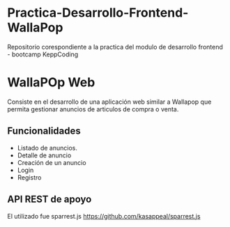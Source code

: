# Practica-Desarrollo-Frontend-WallaPop
Repositorio corespondiente a la practica del modulo de desarrollo frontend - bootcamp KeppCoding

# WallaPOp Web

Consiste en el desarrollo de una aplicación web similar a Wallapop que permita gestionar anuncios de articulos de compra o venta.

## Funcionalidades 

- Listado de anuncios.
- Detalle de anuncio
- Creación de un anuncio
- Login
- Registro

## API REST de apoyo
El utilizado fue sparrest.js https://github.com/kasappeal/sparrest.js
